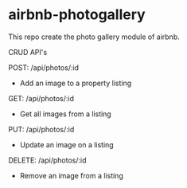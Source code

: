 # airbnb-photogallery
This repo create the photo gallery module of airbnb.

CRUD API's

POST: /api/photos/:id
- Add an image to a property listing 

GET: /api/photos/:id 
- Get all images from a listing

PUT: /api/photos/:id 
- Update an image on a listing

DELETE: /api/photos/:id
- Remove an image from a listing
